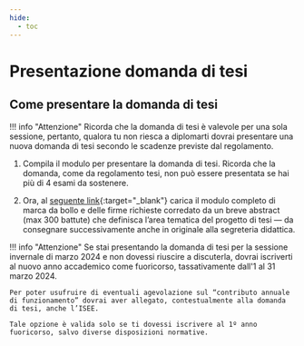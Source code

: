 ```yaml
---
hide:
  - toc
---
```

# Presentazione domanda di tesi

## Come presentare la domanda di tesi

!!! info "Attenzione"
    Ricorda che la domanda di tesi è valevole per una sola sessione, pertanto, qualora tu non riesca a diplomarti dovrai presentare una nuova domanda di tesi secondo le scadenze previste dal regolamento.


1. Compila il modulo per presentare la domanda di tesi. Ricorda che la domanda, come da regolamento tesi, non può essere presentata se hai più di 4 esami da sostenere.
    
2. Ora, al [seguente link](https://docs.google.com/forms/d/e/1FAIpQLSeeiX6Hnlic3gs6yBDp0AxKO8MucyV44Tlp-UPA1pA2tddiyw/viewform?usp=sf_link){:target="_blank"} carica il modulo completo di marca da bollo e delle firme richieste corredato da un breve abstract (max 300 battute) che definisca l’area tematica del progetto di tesi —  da consegnare successivamente anche in originale alla segreteria didattica.

!!! info "Attenzione"
    Se stai presentando la domanda di tesi per la sessione invernale di marzo 2024 e non dovessi riuscire a discuterla, dovrai iscriverti al nuovo anno accademico come fuoricorso, tassativamente dall'1 al 31 marzo 2024. 

    Per poter usufruire di eventuali agevolazione sul “contributo annuale di funzionamento” dovrai aver allegato, contestualmente alla domanda di tesi, anche l’ISEE.
    
    Tale opzione è valida solo se ti dovessi iscrivere al 1º anno fuoricorso, salvo diverse disposizioni normative.